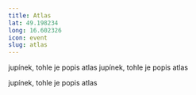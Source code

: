 ```yaml
---
title: Atlas 
lat: 49.198234
long: 16.602326
icon: event
slug: atlas 
---
```

jupínek, tohle je popis atlas 
jupínek, tohle je popis atlas 

jupínek, tohle je popis atlas 